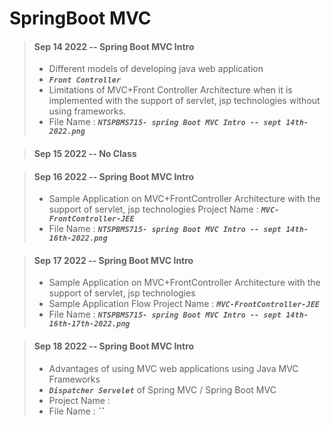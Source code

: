 # SpringBoot MVC

> #### Sep 14 2022 -- Spring Boot MVC Intro
>
> - Different models of developing java web application
> -  <em>**`Front Controller`**</em>
> - Limitations of MVC+Front Controller Architecture when it is implemented with the support of servlet, jsp technologies without using frameworks.
> - File Name : <em>**`NTSPBMS715- spring Boot MVC Intro -- sept 14th-2022.png`**</em>

> #### Sep 15 2022 -- No Class

> #### Sep 16 2022 -- Spring Boot MVC Intro
>
> - Sample Application on MVC+FrontController Architecture with the support of servlet, jsp technologies
> Project Name : <em>**`MVC-FrontController-JEE`**</em>
> - File Name : <em>**`NTSPBMS715- spring Boot MVC Intro -- sept 14th-16th-2022.png`**</em>

> #### Sep 17 2022 -- Spring Boot MVC Intro
>
> - Sample Application on MVC+FrontController Architecture with the support of servlet, jsp technologies
> - Sample Application Flow
> Project Name : <em>**`MVC-FrontController-JEE`**</em>
> - File Name : <em>**`NTSPBMS715- spring Boot MVC Intro -- sept 14th-16th-17th-2022.png`**</em>

> #### Sep 18 2022 -- Spring Boot MVC Intro
> 
> - Advantages of using MVC web applications using Java MVC Frameworks
> - <em>**`Dispatcher Servelet`**</em> of Spring MVC / Spring Boot MVC
> - Project Name : 
> - File Name : <em>**``**</em>
